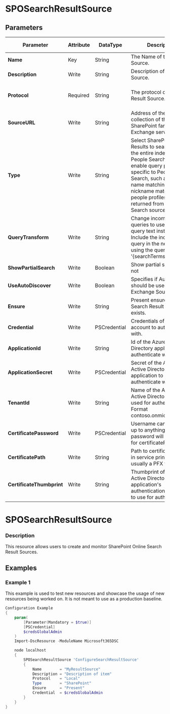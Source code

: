 ﻿# SPOSearchResultSource

## Parameters

| Parameter | Attribute | DataType | Description | Allowed Values |
| --- | --- | --- | --- | --- |
| **Name** | Key | String | The Name of the Result Source. ||
| **Description** | Write | String | Description of the Result Source. ||
| **Protocol** | Required | String | The protocol of the Result Source. |Local, Remote, OpenSearch, Exchange|
| **SourceURL** | Write | String | Address of the root site collection of the remote SharePoint farm or Exchange server. ||
| **Type** | Write | String | Select SharePoint Search Results to search over the entire index. Select People Search Results to enable query processing specific to People Search, such as phonetic name matching or nickname matching. Only people profiles will be returned from a People Search source. |SharePoint, People|
| **QueryTransform** | Write | String | Change incoming queries to use this new query text instead. Include the incoming query in the new text by using the query variable '{searchTerms}'. ||
| **ShowPartialSearch** | Write | Boolean | Show partial search or not ||
| **UseAutoDiscover** | Write | Boolean | Specifies if AutoDiscover should be used for the Exchange Source URL ||
| **Ensure** | Write | String | Present ensures the Search Result Source exists. |Present|
| **Credential** | Write | PSCredential | Credentials of the account to authenticate with. ||
| **ApplicationId** | Write | String | Id of the Azure Active Directory application to authenticate with. ||
| **ApplicationSecret** | Write | PSCredential | Secret of the Azure Active Directory application to authenticate with. ||
| **TenantId** | Write | String | Name of the Azure Active Directory tenant used for authentication. Format contoso.onmicrosoft.com ||
| **CertificatePassword** | Write | PSCredential | Username can be made up to anything but password will be used for certificatePassword ||
| **CertificatePath** | Write | String | Path to certificate used in service principal usually a PFX file. ||
| **CertificateThumbprint** | Write | String | Thumbprint of the Azure Active Directory application's authentication certificate to use for authentication. ||

# SPOSearchResultSource

### Description

This resource allows users to create and monitor SharePoint Online Search
Result Sources.

## Examples

### Example 1

This example is used to test new resources and showcase the usage of new resources being worked on.
It is not meant to use as a production baseline.

```powershell
Configuration Example
{
    param(
        [Parameter(Mandatory = $true)]
        [PSCredential]
        $credsGlobalAdmin
    )
    Import-DscResource -ModuleName Microsoft365DSC

    node localhost
    {
        SPOSearchResultSource 'ConfigureSearchResultSource'
        {
            Name        = "MyResultSource"
            Description = "Description of item"
            Protocol    = "Local"
            Type        = "SharePoint"
            Ensure      = "Present"
            Credential  = $credsGlobalAdmin
        }
    }
}
```

